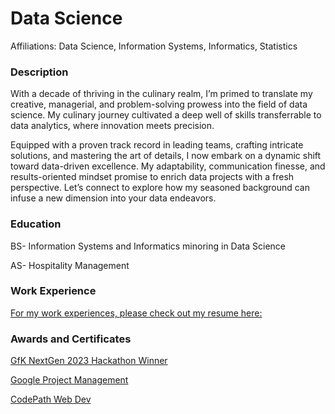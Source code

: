 # Data Science

Affiliations: Data Science, Information Systems, Informatics, Statistics

### Description

With a decade of thriving in the culinary realm, I’m primed to translate my creative, managerial, and problem-solving prowess into the field of data science. My culinary journey cultivated a deep well of skills transferrable to data analytics, where innovation meets precision.

Equipped with a proven track record in leading teams, crafting intricate solutions, and mastering the art of details, I now embark on a dynamic shift toward data-driven excellence. My adaptability, communication finesse, and results-oriented mindset promise to enrich data projects with a fresh perspective. Let’s connect to explore how my seasoned background can infuse a new dimension into your data endeavors.

### Education

BS- Information Systems and Informatics minoring in Data Science

AS- Hospitality Management

### Work Experience

[For my work experiences, please check out my resume here:](https://docs.google.com/document/d/1qMqySHzn_pH6aeEWShVqNdmYOuRXO-B9xEjhjf03kLU/edit)  

### Awards and Certificates

[GfK NextGen 2023 Hackathon Winner](https://www.gfk.com/press/hackathon-data-science-winners)

[Google Project Management](https://coursera.org/share/489bf4be42e622b827a8a457ab5d3fa8)

[CodePath Web Dev](https://drive.google.com/file/d/1Pg9mdqkUPf5y3OLvfVFNolzQNIrKvV_8/view)
